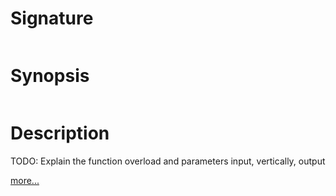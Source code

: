 # Signature
```vikid-signature
```

# Synopsis
```vikid-synopsis
```

# Description
TODO: Explain the function overload and parameters input, vertically, output

[more...](https://en.wikipedia.org/wiki/Translation_(geometry))